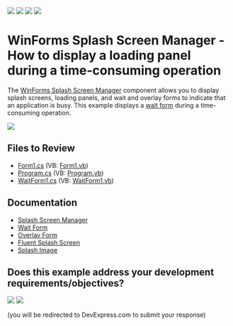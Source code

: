 <!-- default badges list -->
![](https://img.shields.io/endpoint?url=https://codecentral.devexpress.com/api/v1/VersionRange/128620696/24.2.1%2B)
[![](https://img.shields.io/badge/Open_in_DevExpress_Support_Center-FF7200?style=flat-square&logo=DevExpress&logoColor=white)](https://supportcenter.devexpress.com/ticket/details/E2543)
[![](https://img.shields.io/badge/📖_How_to_use_DevExpress_Examples-e9f6fc?style=flat-square)](https://docs.devexpress.com/GeneralInformation/403183)
[![](https://img.shields.io/badge/💬_Leave_Feedback-feecdd?style=flat-square)](#does-this-example-address-your-development-requirementsobjectives)
<!-- default badges end -->

# WinForms Splash Screen Manager - How to display a loading panel during a time-consuming operation

The [WinForms Splash Screen Manager](https://docs.devexpress.com/WindowsForms/10826/controls-and-libraries/forms-and-user-controls/splash-screen-manager) component allows you to display splash screens, loading panels, and wait and overlay forms to indicate that an application is busy. This example displays a [wait form](https://docs.devexpress.com/WindowsForms/10824/controls-and-libraries/forms-and-user-controls/splash-screen-manager/wait-form) during a time-consuming operation.

<img src="https://raw.githubusercontent.com/DevExpress-Examples/how-to-display-the-loading-panel-for-winform-controls-e2543/13.1.4+/media/image_2023-08-21_154912353.png">

<!-- default file list -->
## Files to Review

* [Form1.cs](./CS/Form1.cs) (VB: [Form1.vb](./VB/Form1.vb))
* [Program.cs](./CS/Program.cs) (VB: [Program.vb](./VB/Program.vb))
* [WaitForm1.cs](./CS/WaitForm1.cs) (VB: [WaitForm1.vb](./VB/WaitForm1.vb))
<!-- default file list end -->

## Documentation
- [Splash Screen Manager](https://docs.devexpress.com/WindowsForms/10826/controls-and-libraries/forms-and-user-controls/splash-screen-manager)
- [Wait Form](https://docs.devexpress.com/WindowsForms/10824/controls-and-libraries/forms-and-user-controls/splash-screen-manager/wait-form)
- [Overlay Form](https://docs.devexpress.com/WindowsForms/120029/controls-and-libraries/forms-and-user-controls/splash-screen-manager/overlay-form)
- [Fluent Splash Screen](https://docs.devexpress.com/WindowsForms/401719/controls-and-libraries/forms-and-user-controls/splash-screen-manager/fluent-splash-screen)
- [Splash Image](https://docs.devexpress.com/WindowsForms/10825/controls-and-libraries/forms-and-user-controls/splash-screen-manager/splash-image)
<!-- feedback -->
## Does this example address your development requirements/objectives?

[<img src="https://www.devexpress.com/support/examples/i/yes-button.svg"/>](https://www.devexpress.com/support/examples/survey.xml?utm_source=github&utm_campaign=winforms-splash-screen-loading-panel&~~~was_helpful=yes) [<img src="https://www.devexpress.com/support/examples/i/no-button.svg"/>](https://www.devexpress.com/support/examples/survey.xml?utm_source=github&utm_campaign=winforms-splash-screen-loading-panel&~~~was_helpful=no)

(you will be redirected to DevExpress.com to submit your response)
<!-- feedback end -->
